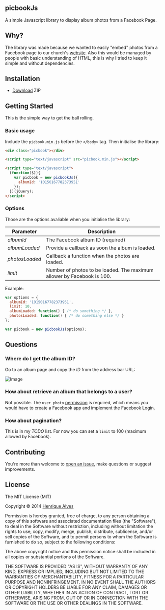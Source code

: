 picbookJs
-------

A simple Javascript library to display album photos from a Facebook Page.

## Why?

The library was made because we wanted to easily "embed" photos from a Facebook page to our church's [website](http://hillsong.co.uk). Also this would be managed by people with basic understanding of HTML, this is why I tried to keep it simple and without dependencies.

## Installation

- [Download](https://github.com/henriquea/picbookjs/archive/master.zip) ZIP

## Getting Started

This is the simple way to get the ball rolling.

### Basic usage

Include the `picbook.min.js` before the `</body>` tag. Then initialise the library:

```html
<div class="picbook"></div>

<script type="text/javascript" src="picbook.min.js"></script>

<script type="text/javascript">
  (function($)){
    var picbook = new picbookJs({
      albumId: '10150167782373951'
    });
  })(jQuery);
</script>
```

### Options

Those are the options avaliable when you initialise the library:

| Parameter         | Description                                                            |
| ----------------- | ---------------------------------------------------------------------- |
| _albumId_         | The Facebook album ID (required)                                       |
| _albumLoaded_     | Provide a callback as soon the album is loaded.                        |
| _photosLoaded_    | Callback a function when the photos are loaded.                        |
| _limit_           | Number of photos to be loaded. The maximum allower by Facebook is 100. |

Example:

```javascript
var options = {
  albumId: '10150167782373951',
  limit: 10,
  albumLoaded: function() { /* do something */ },
  photosLoaded: function() { /* do something else */ }
};

var picbook = new picbookJs(options);
```

## Questions

### Where do I get the album ID?

Go to an album page and copy the _ID_ from the address bar URL:

![Image](http://f.cl.ly/items/2s0L3f430q2l1I11101K/fb-album-id.gif)

### How about retrieve an album that belongs to a user?

Not possible. The `user_photo` [permission](https://developers.facebook.com/docs/reference/login/#permissions) is required, which means you would have to create a Facebook app and implement the Facebook Login.

### How about pagination?

This is in my _TODO_ list. For now you can set a `limit` to 100 (maximum allowed by Facebook).

## Contributing

You're more than welcome to [open an issue](https://github.com/henriquea/picbookjs/issues), make questions or suggest improvements.

## License

The MIT License (MIT)

Copyright © 2014 [Henrique Alves](https://github.com/henriquea)

Permission is hereby granted, free of charge, to any person obtaining a copy of this software and associated documentation files (the "Software"), to deal in the Software without restriction, including without limitation the rights to use, copy, modify, merge, publish, distribute, sublicense, and/or sell copies of the Software, and to permit persons to whom the Software is furnished to do so, subject to the following conditions:

The above copyright notice and this permission notice shall be included in all copies or substantial portions of the Software.

THE SOFTWARE IS PROVIDED "AS IS", WITHOUT WARRANTY OF ANY KIND, EXPRESS OR IMPLIED, INCLUDING BUT NOT LIMITED TO THE WARRANTIES OF MERCHANTABILITY, FITNESS FOR A PARTICULAR PURPOSE AND NONINFRINGEMENT. IN NO EVENT SHALL THE AUTHORS OR COPYRIGHT HOLDERS BE LIABLE FOR ANY CLAIM, DAMAGES OR OTHER LIABILITY, WHETHER IN AN ACTION OF CONTRACT, TORT OR OTHERWISE, ARISING FROM, OUT OF OR IN CONNECTION WITH THE SOFTWARE OR THE USE OR OTHER DEALINGS IN THE SOFTWARE.